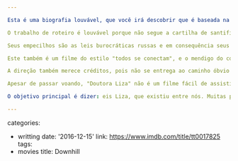 ```yaml
---

Esta é uma biografia louvável, que você irá descobrir que é baseada na história de vida de Elizaveta Petrovna Glinka, uma humanitária e palioativista russa. Os palioativistas são pessoas que auxiliam outras a diminuir sua dor frente as agruras do mundo. Eles não são a solução final, são um tapinha nas costas e uma sopa quente. No caso de Glinka é muito mais que isso: são todos os seus dias, de corpo e alma. Ela só consegue respirar quando está ajudando as pessoas em sua volta. Não digo que literalmente ela só consiga respirar nessa condição, mas é o que sentimos nesse soberbo, tenso, compenetrante filme.

O trabalho de roteiro é louvável porque não segue a cartilha de santificar ou explicar os eventos da vida da pessoa que homenageia. Esta é uma ficção que recria um dia na vida de Liza que exemplifica como foi sua vida inteira. Poético e poderoso. Ela começa rua rotina normal e de repente precisa conseguir morfina rápido para uma criança doente terminal, e de repente não sabemos se essa é sua rotina normal ou um dia atípico. Em seu semblante vemos a expressão da rotina. Não uma expressão cansada, no entanto. Ela brilha enquanto se move e abre caminho para que todos estejam bem.

Seus empecilhos são as leis burocráticas russas e em consequência seus executores, simbolizados pela figura do policial que a persegue o dia inteiro. Porém, o policial vai acabar se envolvendo no processo humanitário do trabalho de Liza, mas nada é forçado. É um processo amplo e gradual de duas horas. Você nem percebe o que está acontecendo no filme porque ele passa voando. As cena aéreas de Moscou, sempre em movimento, criam uma rima com Liza, que também nunca está parada. Seu almoço é trazido pelo marido e filho e ela engole em questão de minutos. Troca algumas frases com eles e volta à labuta.

Este também é um filme do estilo "todos se conectam", e o mendigo do começo fará parte integrante em algumas passagens na história, não gratuitamente, mas com pertencimento. É um roteiro naturalista, um tanto televisivo, talvez parte por causa da trilha sonora batida, mas mantém uma certa dignidade e tom de urgência que controlam nossas expectativas acima de uma preguiçosa série de TV. É um trabalho coeso e aplicado, assim com as ações de Liza, que nunca desanima por pior que sejam os obstáculos. Ela "dá o seu jeito" e é lindo.

A direção também merece créditos, pois não se entrega ao caminho óbvio de trazer a emoção fácil de pessoas passando necessidades e sofrimento frente ao descaso do resto do mundo. Também não se preocupa em dar atenção desproporcional à sua heróina, para não colocá-la acima de tudo isso, pois esta é uma lição humanitária e uma certa denúncia do desdém das autoridades, e não apenas uma homenagem a uma de suas representantes.

Apesar de passar voando, "Doutora Liza" não é um filme fácil de assistir. Não é no estilo de que assistiríamos mais duas horas fáceis. É um trabalho tenso, atordoante, que traz um gostinho de desesperança e tristeza, embora os russos não possuam tanto o estilo de lacrimejar por bobagens. É uma passagem sóbria, mas ainda assim os acontecimentos são muito viscerais para passar batido. Note como o filme até evita nos brindar com um momento mágico entre uma criança e uma cabritinha, pois isso seria deveras emocionante, e não é esse o objetivo principal.

O objetivo principal é dizer: eis Liza, que existiu entre nós. Muitas pessoas como ela também existem. Este é um fato. E é um fato inspirador.

---
```

categories:
- writting
date: '2016-12-15'
link: https://www.imdb.com/title/tt0017825
tags:
- movies
title: Downhill
